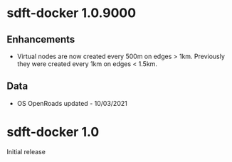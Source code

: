 # sdft-docker 1.0.9000

## Enhancements

* Virtual nodes are now created every 500m on edges > 1km. Previously they were 
created every 1km on edges < 1.5km.

## Data

* OS OpenRoads updated - 10/03/2021


# sdft-docker 1.0

Initial release
